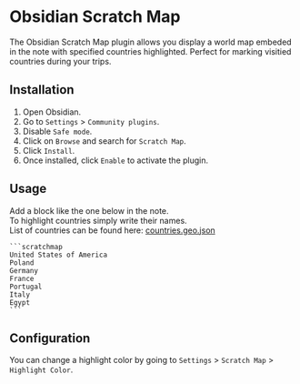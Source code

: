 # Obsidian Scratch Map

The Obsidian Scratch Map plugin allows you display a world map embeded in the note with specified countries highlighted.
Perfect for marking visitied countries during your trips.

## Installation

1. Open Obsidian.
2. Go to `Settings` > `Community plugins`.
3. Disable `Safe mode`.
4. Click on `Browse` and search for `Scratch Map`.
5. Click `Install`.
6. Once installed, click `Enable` to activate the plugin.

## Usage

Add a block like the one below in the note.  
To highlight countries simply write their names.  
List of countries can be found here: [countries.geo.json](https://raw.githubusercontent.com/johan/world.geo.json/master/countries.geo.json)  

````
```scratchmap
United States of America
Poland
Germany
France
Portugal
Italy
Egypt
```
````

## Configuration

You can change a highlight color by going to `Settings` > `Scratch Map` > `Highlight Color`. 
